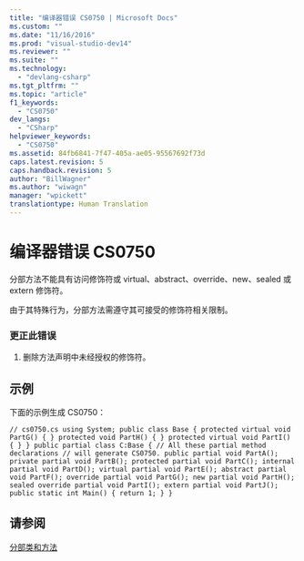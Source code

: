 ```yaml
---
title: "编译器错误 CS0750 | Microsoft Docs"
ms.custom: ""
ms.date: "11/16/2016"
ms.prod: "visual-studio-dev14"
ms.reviewer: ""
ms.suite: ""
ms.technology: 
  - "devlang-csharp"
ms.tgt_pltfrm: ""
ms.topic: "article"
f1_keywords: 
  - "CS0750"
dev_langs: 
  - "CSharp"
helpviewer_keywords: 
  - "CS0750"
ms.assetid: 84fb6841-7f47-405a-ae05-95567692f73d
caps.latest.revision: 5
caps.handback.revision: 5
author: "BillWagner"
ms.author: "wiwagn"
manager: "wpickett"
translationtype: Human Translation
---
```

# 编译器错误 CS0750
分部方法不能具有访问修饰符或 virtual、abstract、override、new、sealed 或 extern 修饰符。  
  
 由于其特殊行为，分部方法需遵守其可接受的修饰符相关限制。  
  
### 更正此错误  
  
1.  删除方法声明中未经授权的修饰符。  
  
## 示例  
 下面的示例生成 CS0750：  
  
```  
// cs0750.cs using System; public class Base { protected virtual void PartG() { } protected void PartH() { } protected virtual void PartI() { } } public partial class C:Base { // All these partial method declarations // will generate CS0750. public partial void PartA(); private partial void PartB(); protected partial void PartC(); internal partial void PartD(); virtual partial void PartE(); abstract partial void PartF(); override partial void PartG(); new partial void PartH(); sealed override partial void PartI(); extern partial void PartJ(); public static int Main() { return 1; } }  
```  
  
## 请参阅  
 [分部类和方法](../../csharp/programming-guide/classes-and-structs/partial-classes-and-methods.md)